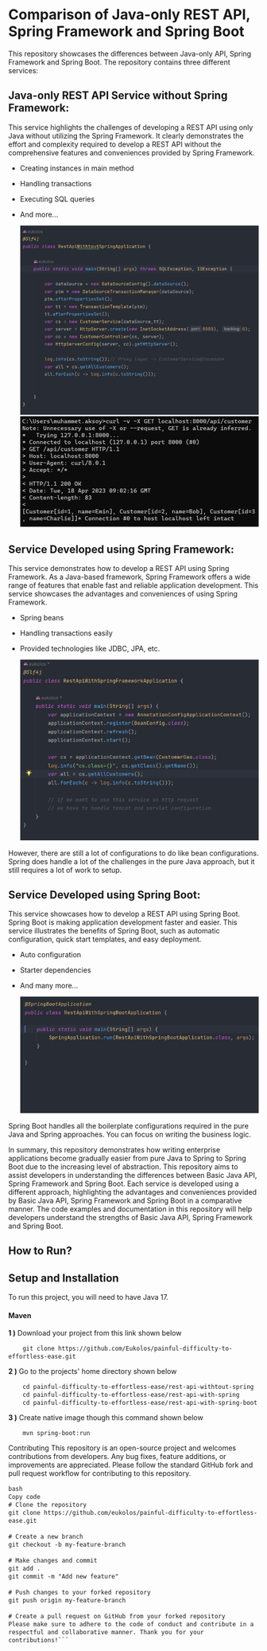 # Comparison of Java-only REST API, Spring Framework and Spring Boot
This repository showcases the differences between Java-only API, Spring Framework and Spring Boot. The repository contains three different services:

## Java-only REST API Service without Spring Framework: 
This service highlights the challenges of developing a REST API using only Java without utilizing the Spring Framework. It clearly demonstrates the effort and complexity required to develop a REST API without the comprehensive features and conveniences provided by Spring Framework.
* Creating instances in main method
* Handling transactions
* Executing SQL queries
* And more...

  <img src="image/withoutspring.png" alt="image" />
  <img src="image/apiwithoutspring.png" alt="image" />
## Service Developed using Spring Framework: 
This service demonstrates how to develop a REST API using Spring Framework. As a Java-based framework, Spring Framework offers a wide range of features that enable fast and reliable application development. This service showcases the advantages and conveniences of using Spring Framework.

* Spring beans
* Handling transactions easily
* Provided technologies like JDBC, JPA, etc.

   <img src="image/withspring.png" alt="image" />
However, there are still a lot of configurations to do like bean configurations. Spring does handle a lot of the challenges in the pure Java approach, but it still requires a lot of work to setup.

## Service Developed using Spring Boot: 
This service showcases how to develop a REST API using Spring Boot. Spring Boot is making application development faster and easier. This service illustrates the benefits of Spring Boot, such as automatic configuration, quick start templates, and easy deployment.

* Auto configuration
* Starter dependencies
* And many more...

    <img src="image/withspringboot.png" alt="image" />
Spring Boot handles all the boilerplate configurations required in the pure Java and Spring approaches. You can focus on writing the business logic.

In summary, this repository demonstrates how writing enterprise applications become gradually easier from pure Java to Spring to Spring Boot due to the increasing level of abstraction.
This repository aims to assist developers in understanding the differences between Basic Java API, Spring Framework and Spring Boot. Each service is developed using a different approach, highlighting the advantages and conveniences provided by Basic Java API, Spring Framework and Spring Boot in a comparative manner. The code examples and documentation in this repository will help developers understand the strengths of Basic Java API, Spring Framework and Spring Boot.

## How to Run?

## Setup and Installation

To run this project, you will need to have Java 17.

#### Maven

<b>1 )</b> Download your project from this link shown below
```
    git clone https://github.com/Eukolos/painful-difficulty-to-effortless-ease.git
```

<b>2 )</b> Go to the projects' home directory shown below
```
    cd painful-difficulty-to-effortless-ease/rest-api-withtout-spring
    cd painful-difficulty-to-effortless-ease/rest-api-with-spring
    cd painful-difficulty-to-effortless-ease/rest-api-with-spring-boot
```

<b>3 )</b> Create native image though this command shown below
```
    mvn spring-boot:run
 ```   

Contributing
This repository is an open-source project and welcomes contributions from developers. Any bug fixes, feature additions, or improvements are appreciated. Please follow the standard GitHub fork and pull request workflow for contributing to this repository.
```
bash
Copy code
# Clone the repository
git clone https://github.com/eukolos/painful-difficulty-to-effortless-ease.git

# Create a new branch
git checkout -b my-feature-branch

# Make changes and commit
git add .
git commit -m "Add new feature"

# Push changes to your forked repository
git push origin my-feature-branch

# Create a pull request on GitHub from your forked repository
Please make sure to adhere to the code of conduct and contribute in a respectful and collaborative manner. Thank you for your contributions!```